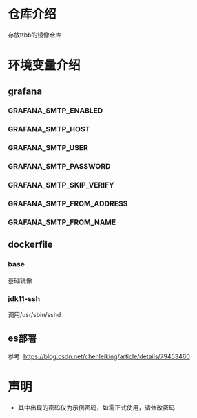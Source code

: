 # 仓库介绍
存放ttbb的镜像仓库

# 环境变量介绍

## grafana
### GRAFANA_SMTP_ENABLED
### GRAFANA_SMTP_HOST
### GRAFANA_SMTP_USER
### GRAFANA_SMTP_PASSWORD
### GRAFANA_SMTP_SKIP_VERIFY
### GRAFANA_SMTP_FROM_ADDRESS
### GRAFANA_SMTP_FROM_NAME


## dockerfile

### base
基础镜像

### jdk11-ssh
调用/usr/sbin/sshd

## es部署
参考: https://blog.csdn.net/chenleiking/article/details/79453460

# 声明
- 其中出现的密码仅为示例密码，如需正式使用，请修改密码